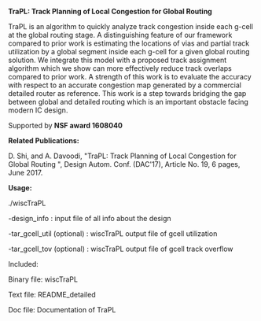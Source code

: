 **TraPL: Track Planning of Local Congestion for Global Routing**

TraPL is an algorithm to quickly analyze track congestion inside each g-cell at the global routing stage. A distinguishing feature of our framework compared to prior work is estimating the locations of vias and partial track utilization by a global segment inside each g-cell for a given global routing solution. We integrate this model with a proposed track assignment algorithm which we show can more effectively reduce track overlaps compared to prior work. A strength of this work is to evaluate the accuracy with respect to an accurate congestion map generated by a commercial detailed router as reference. This work is a step towards bridging the gap between global and detailed routing which is an important obstacle facing modern IC design.

Supported by **NSF award 1608040**

**Related Publications:**

D. Shi, and A. Davoodi, "TraPL: Track Planning of Local Congestion for Global Routing ", Design Autom. Conf. (DAC'17), Article No. 19, 6 pages, June 2017. 

**Usage:** 

./wiscTraPL

-design_info : input file of all info about the design

-tar_gcell_util (optional) : wiscTraPL output file of gcell utilization

-tar_gcell_tov (optional) : wiscTraPL output file of gcell track overflow

Included:

Binary file: wiscTraPL

Text file: README_detailed

Doc file: Documentation of TraPL
